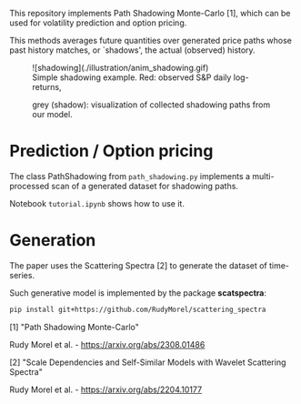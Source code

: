 This repository implements Path Shadowing Monte-Carlo [1], which can be used for volatility prediction and option pricing.

This methods averages future quantities over generated price paths whose past history matches, or `shadows', the actual (observed) history.

<p align="center">
<figure>
![shadowing](./illustration/anim_shadowing.gif)
    <!-- <img src="https://media.giphy.com/media/vFKqnCdLPNOKc/giphy.gif" alt="animated"> -->
<figcaption> Simple shadowing example. Red: observed S&P daily log-returns, 

grey (shadow): visualization of collected shadowing paths from our model. </figcaption>
</figure>
</p>

# Prediction / Option pricing

The class PathShadowing from `path_shadowing.py` implements a multi-processed scan of a generated dataset for shadowing paths.

Notebook `tutorial.ipynb` shows how to use it. 



# Generation 

The paper uses the Scattering Spectra [2] to generate the dataset of time-series.

Such generative model is implemented by the package **scatspectra**:

```bash
pip install git+https://github.com/RudyMorel/scattering_spectra
```



[1] "Path Shadowing Monte-Carlo"

Rudy Morel et al. - https://arxiv.org/abs/2308.01486

[2] "Scale Dependencies and Self-Similar Models with Wavelet Scattering Spectra"

Rudy Morel et al. - https://arxiv.org/abs/2204.10177

